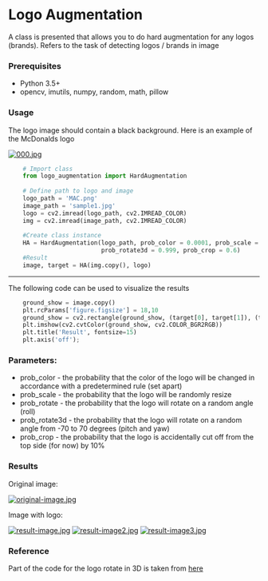 # Logo Augmentation
A class is presented that allows you to do hard augmentation for any logos (brands). Refers to the task of detecting logos / brands in image
### Prerequisites
* Python 3.5+
* opencv, imutils, numpy, random, math, pillow
### Usage
The logo image should contain a black background. Here is an example of the McDonalds logo

[![000.jpg](https://i.postimg.cc/85swJd7t/000.jpg)](https://postimg.cc/yg402ZXZ)

```python
    # Import class
    from logo_augmentation import HardAugmentation
    
    # Define path to logo and image
    logo_path = 'MAC.png'
    image_path = 'sample1.jpg'
    logo = cv2.imread(logo_path, cv2.IMREAD_COLOR)
    img = cv2.imread(image_path, cv2.IMREAD_COLOR)
    
    #Сreate class instance
    HA = HardAugmentation(logo_path, prob_color = 0.0001, prob_scale = 0.6, prob_rotate = 0.99, 
                          prob_rotate3d = 0.999, prob_crop = 0.6)
    #Result
    image, target = HA(img.copy(), logo)
```

---
The following code can be used to visualize the results 
```python
    ground_show = image.copy()
    plt.rcParams['figure.figsize'] = 18,10
    ground_show = cv2.rectangle(ground_show, (target[0], target[1]), (target[2], target[3]) , (0,0,255), 5)
    plt.imshow(cv2.cvtColor(ground_show, cv2.COLOR_BGR2RGB))
    plt.title('Result', fontsize=15)
    plt.axis('off');
```
### Parameters:
* prob_color - the probability that the color of the logo will be changed in accordance with a predetermined rule (set apart)
* prob_scale - the probability that the logo will be randomly resize
* prob_rotate - the probability that the logo will rotate on a random angle (roll)
* prob_rotate3d - the probability that the logo will rotate on a random angle from -70 to 70 degrees (pitch and yaw)
* prob_crop - the probability that the logo is accidentally cut off from the top side (for now) by 10%

### Results
Original image:

[![original-image.jpg](https://i.postimg.cc/xdWvpwxV/original-image.jpg)](https://postimg.cc/WDwqhHc5)

Image with logo:

[![result-image.jpg](https://i.postimg.cc/tJRYBDjH/result-image.jpg)](https://postimg.cc/N9VsM6FN)
[![result-image2.jpg](https://i.postimg.cc/4N7JsjwS/result-image2.jpg)](https://postimg.cc/BX3WCYrT)
[![result-image3.jpg](https://i.postimg.cc/nLHbjWYZ/result-image3.jpg)](https://postimg.cc/qNZZWj5Z)

### Reference
Part of the code for the logo rotate in 3D is taken from [here](https://github.com/eborboihuc/rotate_3d)
